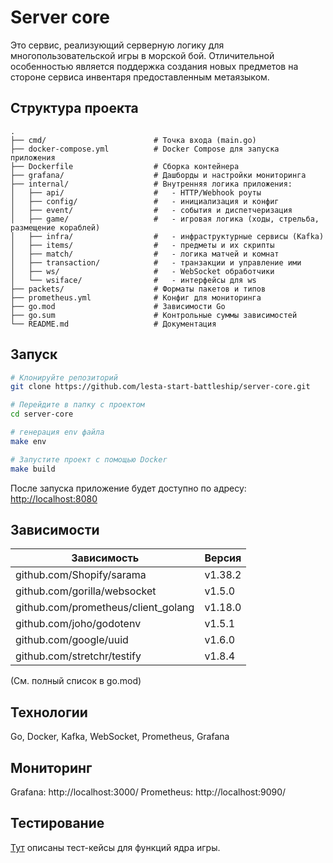 # Server core

Это сервис, реализующий серверную логику для многопользовательской игры в морской бой. Отличительной особенностью является поддержка создания новых предметов на стороне сервиса инвентаря предоставленным метаязыком.

## Структура проекта

```text
.
├── cmd/                        # Точка входа (main.go)
├── docker-compose.yml          # Docker Compose для запуска приложения
├── Dockerfile                  # Сборка контейнера
├── grafana/                    # Дашборды и настройки мониторинга
├── internal/                   # Внутренняя логика приложения:
│   ├── api/                    #   - HTTP/Webhook роуты
│   ├── config/                 #   - инициализация и конфиг
│   ├── event/                  #   - события и диспетчеризация
│   ├── game/                   #   - игровая логика (ходы, стрельба, размещение кораблей)
│   ├── infra/                  #   - инфраструктурные сервисы (Kafka)
│   ├── items/                  #   - предметы и их скрипты
│   ├── match/                  #   - логика матчей и комнат
│   ├── transaction/            #   - транзакции и управление ими
│   ├── ws/                     #   - WebSocket обработчики
│   └── wsiface/                #   - интерфейсы для ws
├── packets/                    # Форматы пакетов и типов
├── prometheus.yml              # Конфиг для мониторинга
├── go.mod                      # Зависимости Go
├── go.sum                      # Контрольные суммы зависимостей
└── README.md                   # Документация
```

## Запуск

```bash
# Клонируйте репозиторий
git clone https://github.com/lesta-start-battleship/server-core.git

# Перейдите в папку с проектом
cd server-core

# генерация env файла
make env

# Запустите проект с помощью Docker
make build
```

После запуска приложение будет доступно по адресу: [http://localhost:8080](http://localhost8080)


## Зависимости

| Зависимость                  | Версия         |
|------------------------------|---------------|
| github.com/Shopify/sarama    | v1.38.2       |
| github.com/gorilla/websocket | v1.5.0        |
| github.com/prometheus/client_golang | v1.18.0 |
| github.com/joho/godotenv     | v1.5.1        |
| github.com/google/uuid       | v1.6.0        |
| github.com/stretchr/testify  | v1.8.4        |

(См. полный список в go.mod)

## Технологии

Go, Docker, Kafka, WebSocket, Prometheus, Grafana

## Мониторинг

Grafana:    http://localhost:3000/
Prometheus: http://localhost:9090/

## Тестирование
[Тут](docs/gameTestReport.md) описаны тест-кейсы для функций ядра игры.
